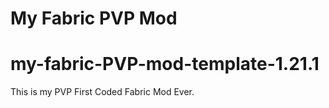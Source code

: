 # My Fabric PVP Mod
# my-fabric-PVP-mod-template-1.21.1
This is my PVP First Coded Fabric Mod Ever.
